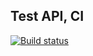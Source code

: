## Test API, CI
[![Build status](https://ci.appveyor.com/api/projects/status/a1i88po4j11nuott/branch/main?svg=true)](https://ci.appveyor.com/project/ValeryGil/test-api-ci/branch/main)
